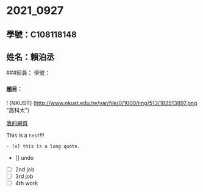 # 2021_0927

## 學號：C108118148
## 姓名：賴泊丞

###組員：   學號：
###


#### 題目：

! [NKUST] (http://www.nkust.edu.tw/var/file/0/1000/img/513/182513897.png "高科大")

[我的網頁](https://www.nkust.edu.tw/)

This is a ` test `!!!
```
- [x] this is a long quote.
```
- [] undo
- [ ] 2nd job
- [ ] 3rd job
- [ ] 4th work
